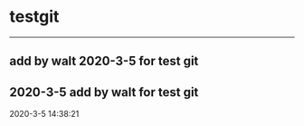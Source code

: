 # testgit
---
add by walt 2020-3-5 for test git
---
2020-3-5 add by walt for test git
---
2020-3-5 14:38:21